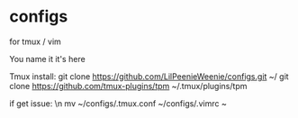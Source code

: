 # configs

for tmux / vim 

You name it it's here

Tmux install:
git clone https://github.com/LilPeenieWeenie/configs.git ~/
git clone https://github.com/tmux-plugins/tpm ~/.tmux/plugins/tpm

if get issue: \n
  mv ~/configs/.tmux.conf ~/configs/.vimrc ~

